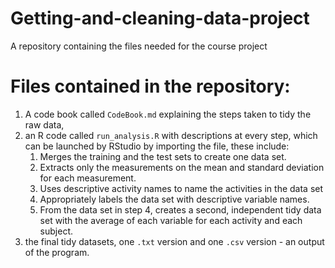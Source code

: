 # Getting-and-cleaning-data-project
A repository containing the files needed for the course project

# Files contained in the repository: 
1. A code book called `CodeBook.md` explaining the steps taken to tidy the raw data,
2. an R code called `run_analysis.R` with descriptions at every step, which can be launched by RStudio by importing the file, 
these include:
    1. Merges the training and the test sets to create one data set.
    2. Extracts only the measurements on the mean and standard deviation for each measurement.
    3. Uses descriptive activity names to name the activities in the data set
    4. Appropriately labels the data set with descriptive variable names.
    5. From the data set in step 4, creates a second, independent tidy data set with the average of each variable for each activity and each subject.
3. the final tidy datasets, one `.txt` version and one `.csv` version - an output of the program. 
